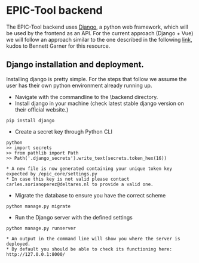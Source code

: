 # EPIC-Tool backend
The EPIC-Tool backend uses [Django](https://www.djangoproject.com/), a python web framework, which will be used by the frontend as an API.
For the current approach (Django + Vue) we will follow an approach similar to the one described in the following [link](https://levelup.gitconnected.com/vue-django-getting-started-88d3f4c2ba62), kudos to Bennett Garner for this resource.

## Django installation and deployment.
Installing django is pretty simple. For the steps that follow we assume the user has their own python environment already running up.
* Navigate with the commandline to the \backend directory.
* Install django in your machine (check latest stable django version on their official website.)
```
pip install django
```

* Create a secret key through Python CLI
```
python
>> import secrets
>> from pathlib import Path
>> Path('.django_secrets').write_text(secrets.token_hex(16))
```
    * A new file is now generated containing your unique token key expected by /epic_core/settings.py
    * In case this key is not valid please contact carles.sorianoperez@deltares.nl to provide a valid one.

* Migrate the database to ensure you have the correct scheme
```
python manage.py migrate
```

* Run the Django server with the defined settings
```
python manage.py runserver
```
    * An output in the command line will show you where the server is deployed.
    * By default you should be able to check its functioning here: http://127.0.0.1:8000/ 


